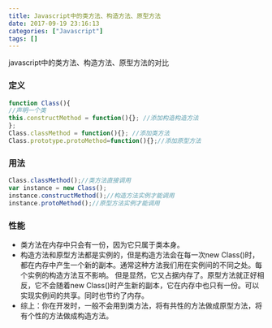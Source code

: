 ```yaml
---
title: Javascript中的类方法、构造方法、原型方法
date: 2017-09-19 23:16:13
categories: ["Javascript"]
tags: []
---
```


javascript中的类方法、构造方法、原型方法的对比
<!-- more -->
### 定义
``` javascript
function Class(){
//声明一个类
this.constructMethod = function(){}; //添加构造构造方法
};
Class.classMethod = function(){}; //添加类方法
Class.prototype.protoMethod=function(){};//添加原型方法
```
### 用法
``` javascript
Class.classMethod();//类方法直接调用
var instance = new Class();
instance.constructMethod();//构造方法实例才能调用
instance.protoMethod();//原型方法实例才能调用
```
### 性能
* 类方法在内存中只会有一份，因为它只属于类本身。
* 构造方法和原型方法都是实例的，但是构造方法会在每一次new Class()时，都在内存中产生一个新的副本。通常这种方法我们用在实例间的不同之处。每个实例的构造方法互不影响。
但是显然，它又占据内存了。原型方法就正好相反，它不会随着new Class()时产生新的副本，它在内存中也只有一份。可以实现实例间的共享。同时也节约了内存。
* 综上：你在开发时，一般不会用到类方法，将有共性的方法做成原型方法，将有个性的方法做成构造方法。